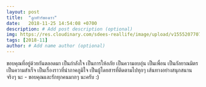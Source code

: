 ```yaml
---
layout: post
title:  "ลูกทัวร์ของเรา"
date:   2018-11-25 14:54:08 +0700
description: # Add post description (optional)
img: https://res.cloudinary.com/sdees-reallife/image/upload/v1555207707/Screenshot_from_2019-04-14_09-06-54.png # Add image post (optional)
tags: [2018-11]
author: # Add name author (optional)
---
```

ขอบคุณที่อยู่ด้วยกันตลอดมา เป็นกำลังใจ เป็นการให้อภัย เป็นความอบอุ่น เป็นเพื่อน เป็นกัลยาณมิตร เป็นความสำเร็จ เป็นเรื่องราวที่น่าภาคภูมิใจ เป็นผู้โดยสารที่ติดตามไปทุกๆ เส้นทางอย่างสนุกสนาน จริงๆ นะ - ขอบคุณและรักทุกคนมากๆ นะครับ :)
